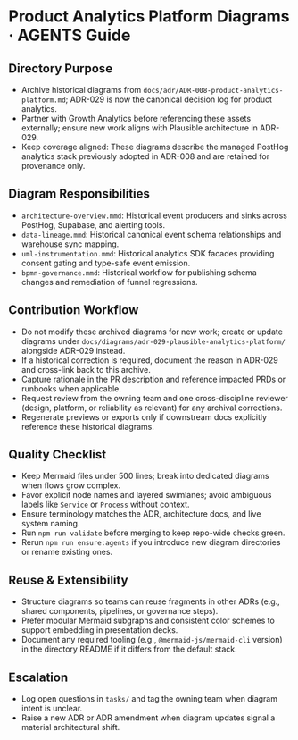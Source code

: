 # Product Analytics Platform Diagrams · AGENTS Guide

## Directory Purpose
- Archive historical diagrams from `docs/adr/ADR-008-product-analytics-platform.md`; ADR-029 is now the canonical decision log for product analytics.
- Partner with Growth Analytics before referencing these assets externally; ensure new work aligns with Plausible architecture in ADR-029.
- Keep coverage aligned: These diagrams describe the managed PostHog analytics stack previously adopted in ADR-008 and are retained for provenance only.

## Diagram Responsibilities
- `architecture-overview.mmd`: Historical event producers and sinks across PostHog, Supabase, and alerting tools.
- `data-lineage.mmd`: Historical canonical event schema relationships and warehouse sync mapping.
- `uml-instrumentation.mmd`: Historical analytics SDK facades providing consent gating and type-safe event emission.
- `bpmn-governance.mmd`: Historical workflow for publishing schema changes and remediation of funnel regressions.

## Contribution Workflow
- Do not modify these archived diagrams for new work; create or update diagrams under `docs/diagrams/adr-029-plausible-analytics-platform/` alongside ADR-029 instead.
- If a historical correction is required, document the reason in ADR-029 and cross-link back to this archive.
- Capture rationale in the PR description and reference impacted PRDs or runbooks when applicable.
- Request review from the owning team and one cross-discipline reviewer (design, platform, or reliability as relevant) for any archival corrections.
- Regenerate previews or exports only if downstream docs explicitly reference these historical diagrams.

## Quality Checklist
- Keep Mermaid files under 500 lines; break into dedicated diagrams when flows grow complex.
- Favor explicit node names and layered swimlanes; avoid ambiguous labels like `Service` or `Process` without context.
- Ensure terminology matches the ADR, architecture docs, and live system naming.
- Run `npm run validate` before merging to keep repo-wide checks green.
- Rerun `npm run ensure:agents` if you introduce new diagram directories or rename existing ones.

## Reuse & Extensibility
- Structure diagrams so teams can reuse fragments in other ADRs (e.g., shared components, pipelines, or governance steps).
- Prefer modular Mermaid subgraphs and consistent color schemes to support embedding in presentation decks.
- Document any required tooling (e.g., `@mermaid-js/mermaid-cli` version) in the directory README if it differs from the default stack.

## Escalation
- Log open questions in `tasks/` and tag the owning team when diagram intent is unclear.
- Raise a new ADR or ADR amendment when diagram updates signal a material architectural shift.

